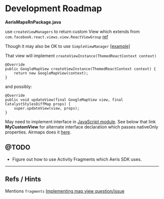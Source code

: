 Development Roadmap
===================

__AerisMapsRnPackage.java__

use `createViewManagers` to return custom View which extends from `com.facebook.react.views.view.ReactViewGroup` [ref](https://github.com/facebook/react-native/blob/master/ReactAndroid/src/main/java/com/facebook/react/uimanager/ViewGroupManager.java)

Though it may also be OK to use `SimpleViewManager` [\[example\]](https://github.com/facebook/react-native/issues/3609)

That view will implement `createViewInstance(ThemedReactContext context)`

```
@Override
public GoogleMapView createViewInstance(ThemedReactContext context) {
    return new GoogleMapView(context);
}
```

and possibly:

```
@Override
public void updateView(final GoogleMapView view, final CatalystStylesDiffMap props) {
    super.updateView(view, props);
}
```

May need to implement interface in [JavaScript module](https://facebook.github.io/react-native/docs/native-components-android.html#5-implement-the-javascript-module). See below that link **MyCustomView** for alternate interface declaration which passes nativeOnly properties. Airmaps does it [here](https://github.com/airbnb/react-native-maps/blob/master/components/MapView.js).



## @TODO

- Figure out how to use Activity Fragments which Aeris SDK uses.


--------------------

## Refs / Hints

Mentions `fragments` [Implementing map view question/issue](https://github.com/facebook/react-native/issues/3609)